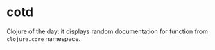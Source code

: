 # cotd

Clojure of the day: it displays random documentation for function from
`clojure.core` namespace.
